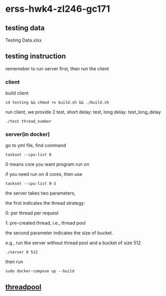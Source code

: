 # erss-hwk4-zl246-gc171

## testing data

Testing Data.xlsx

## testing instruction

rememeber to run server first, then run the client

### client

build client

``` shell
cd testing && chmod +x build.sh && ./build.sh
```

run client, we provide 2 test, short delay: test, long delay: test_long_delay

```shell
./test thread_number
```

### server(in docker)

go to yml file, find command

```shell
taskset --cpu-list 0
```

0 means core you want program run on

if you need run on 4 cores, then use

```shell
taskset --cpu-list 0-3
```

the server takes two parameters,

the first indicates the thread strategy:

0: per thread per request

1: pre-created thread, i.e., thread pool

the second parameter indicates the size of bucket.

e.g., run the server without thread pool and a bucket of size 512

```shell
./server 0 512
```

then run

```shell
sudo docker-compose up --build
```

## [threadpool](https://github.com/vit-vit/CTPL)
